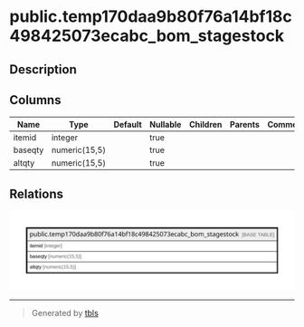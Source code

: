 # public.temp170daa9b80f76a14bf18c498425073ecabc_bom_stagestock

## Description

## Columns

| Name | Type | Default | Nullable | Children | Parents | Comment |
| ---- | ---- | ------- | -------- | -------- | ------- | ------- |
| itemid | integer |  | true |  |  |  |
| baseqty | numeric(15,5) |  | true |  |  |  |
| altqty | numeric(15,5) |  | true |  |  |  |

## Relations

![er](public.temp170daa9b80f76a14bf18c498425073ecabc_bom_stagestock.svg)

---

> Generated by [tbls](https://github.com/k1LoW/tbls)
